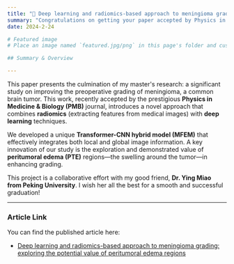 ```yaml
---
title: "🎉 Deep learning and radiomics-based approach to meningioma grading: exploring the potential value of peritumoral edema regions"
summary: "Congratulations on getting your paper accepted by Physics in Medicine & Biology (PMB)!" # It's good practice to quote string values too
date: 2024-2-24

# Featured image
# Place an image named `featured.jpg/png` in this page's folder and customize its options here.

## Summary & Overview

---
```


This paper presents the culmination of my master's research: a significant study on improving the preoperative grading of meningioma, a common brain tumor. This work, recently accepted by the prestigious **Physics in Medicine & Biology (PMB)** journal, introduces a novel approach that combines **radiomics** (extracting features from medical images) with **deep learning** techniques.

We developed a unique **Transformer-CNN hybrid model (MFEM)** that effectively integrates both local and global image information. A key innovation of our study is the exploration and demonstrated value of **peritumoral edema (PTE)** regions—the swelling around the tumor—in enhancing grading.

This project is a collaborative effort with my good friend, **Dr. Ying Miao from Peking University**. I wish her all the best for a smooth and successful graduation!

---

### Article Link

You can find the published article here:
* [Deep learning and radiomics-based approach to meningioma grading: exploring the potential value of peritumoral edema regions](https://iopscience.iop.org/article/10.1088/1361-6560/ad30b4)


